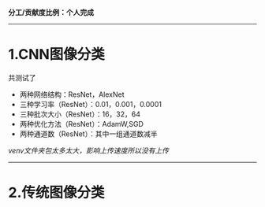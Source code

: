 **分工/贡献度比例：个人完成**
***
# 1.CNN图像分类


共测试了  


* 两种网络结构：ResNet，AlexNet
* 三种学习率（ResNet）：0.01，0.001，0.0001 
* 三种批次大小（ResNet）：16，32，64 
* 两种优化方法（ResNet）：AdamW,SGD 
* 两种通道数（ResNet）：其中一组通道数减半

  
*venv文件夹包太多太大，影响上传速度所以没有上传*
 ***
# 2.传统图像分类
 
